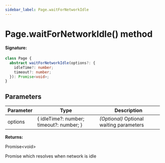 ```yaml
---
sidebar_label: Page.waitForNetworkIdle
---
```


# Page.waitForNetworkIdle() method

#### Signature:

```typescript
class Page {
  abstract waitForNetworkIdle(options?: {
    idleTime?: number;
    timeout?: number;
  }): Promise<void>;
}
```

## Parameters

| Parameter | Type                                               | Description                              |
| --------- | -------------------------------------------------- | ---------------------------------------- |
| options   | &#123; idleTime?: number; timeout?: number; &#125; | _(Optional)_ Optional waiting parameters |

**Returns:**

Promise&lt;void&gt;

Promise which resolves when network is idle
